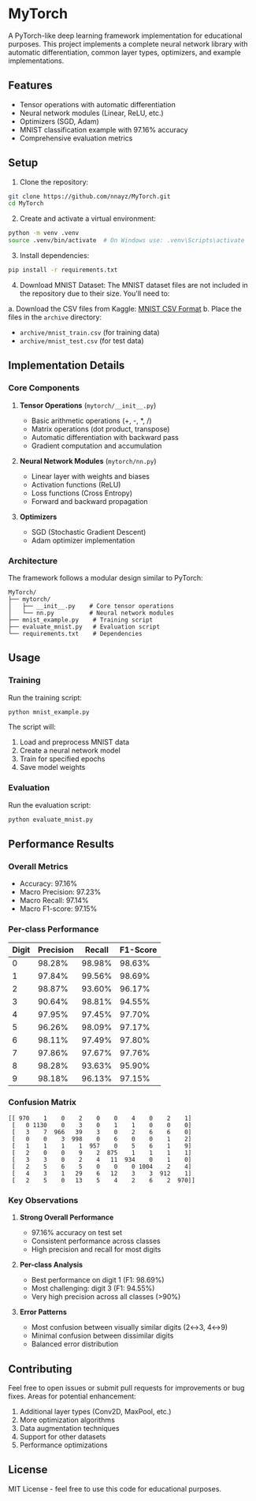 # MyTorch

A PyTorch-like deep learning framework implementation for educational purposes. This project implements a complete neural network library with automatic differentiation, common layer types, optimizers, and example implementations.

## Features

- Tensor operations with automatic differentiation
- Neural network modules (Linear, ReLU, etc.)
- Optimizers (SGD, Adam)
- MNIST classification example with 97.16% accuracy
- Comprehensive evaluation metrics

## Setup

1. Clone the repository:
```bash
git clone https://github.com/nnayz/MyTorch.git
cd MyTorch
```

2. Create and activate a virtual environment:
```bash
python -m venv .venv
source .venv/bin/activate  # On Windows use: .venv\Scripts\activate
```

3. Install dependencies:
```bash
pip install -r requirements.txt
```

4. Download MNIST Dataset:
The MNIST dataset files are not included in the repository due to their size. You'll need to:

a. Download the CSV files from Kaggle: [MNIST CSV Format](https://www.kaggle.com/datasets/oddrationale/mnist-in-csv)
b. Place the files in the `archive` directory:
   - `archive/mnist_train.csv` (for training data)
   - `archive/mnist_test.csv` (for test data)

## Implementation Details

### Core Components

1. **Tensor Operations** (`mytorch/__init__.py`)
   - Basic arithmetic operations (+, -, *, /)
   - Matrix operations (dot product, transpose)
   - Automatic differentiation with backward pass
   - Gradient computation and accumulation

2. **Neural Network Modules** (`mytorch/nn.py`)
   - Linear layer with weights and biases
   - Activation functions (ReLU)
   - Loss functions (Cross Entropy)
   - Forward and backward propagation

3. **Optimizers**
   - SGD (Stochastic Gradient Descent)
   - Adam optimizer implementation

### Architecture

The framework follows a modular design similar to PyTorch:

```
MyTorch/
├── mytorch/
│   ├── __init__.py    # Core tensor operations
│   └── nn.py          # Neural network modules
├── mnist_example.py    # Training script
├── evaluate_mnist.py   # Evaluation script
└── requirements.txt    # Dependencies
```

## Usage

### Training

Run the training script:
```bash
python mnist_example.py
```

The script will:
1. Load and preprocess MNIST data
2. Create a neural network model
3. Train for specified epochs
4. Save model weights

### Evaluation

Run the evaluation script:
```bash
python evaluate_mnist.py
```

## Performance Results

### Overall Metrics
- Accuracy: 97.16%
- Macro Precision: 97.23%
- Macro Recall: 97.14%
- Macro F1-score: 97.15%

### Per-class Performance

| Digit | Precision | Recall | F1-Score |
|-------|-----------|--------|----------|
| 0     | 98.28%    | 98.98% | 98.63%   |
| 1     | 97.84%    | 99.56% | 98.69%   |
| 2     | 98.87%    | 93.60% | 96.17%   |
| 3     | 90.64%    | 98.81% | 94.55%   |
| 4     | 97.95%    | 97.45% | 97.70%   |
| 5     | 96.26%    | 98.09% | 97.17%   |
| 6     | 98.11%    | 97.49% | 97.80%   |
| 7     | 97.86%    | 97.67% | 97.76%   |
| 8     | 98.28%    | 93.63% | 95.90%   |
| 9     | 98.18%    | 96.13% | 97.15%   |

### Confusion Matrix
```
[[ 970    1    0    2    0    0    4    0    2    1]
 [   0 1130    0    3    0    1    1    0    0    0]
 [   3    7  966   39    3    0    2    6    6    0]
 [   0    0    3  998    0    6    0    0    1    2]
 [   1    1    1    1  957    0    5    6    1    9]
 [   2    0    0    9    2  875    1    1    1    1]
 [   3    3    0    2    4   11  934    0    1    0]
 [   2    5    6    5    0    0    0 1004    2    4]
 [   4    3    1   29    6   12    3    3  912    1]
 [   2    5    0   13    5    4    2    6    2  970]]
```

### Key Observations

1. **Strong Overall Performance**
   - 97.16% accuracy on test set
   - Consistent performance across classes
   - High precision and recall for most digits

2. **Per-class Analysis**
   - Best performance on digit 1 (F1: 98.69%)
   - Most challenging: digit 3 (F1: 94.55%)
   - Very high precision across all classes (>90%)

3. **Error Patterns**
   - Most confusion between visually similar digits (2↔3, 4↔9)
   - Minimal confusion between dissimilar digits
   - Balanced error distribution

## Contributing

Feel free to open issues or submit pull requests for improvements or bug fixes. Areas for potential enhancement:

1. Additional layer types (Conv2D, MaxPool, etc.)
2. More optimization algorithms
3. Data augmentation techniques
4. Support for other datasets
5. Performance optimizations

## License

MIT License - feel free to use this code for educational purposes.
